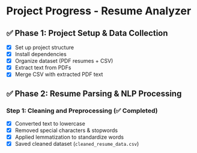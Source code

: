 # Project Progress - Resume Analyzer

## ✅ Phase 1: Project Setup & Data Collection
- [x] Set up project structure
- [x] Install dependencies
- [x] Organize dataset (PDF resumes + CSV)
- [x] Extract text from PDFs
- [x] Merge CSV with extracted PDF text

## ✅ Phase 2: Resume Parsing & NLP Processing
### Step 1: Cleaning and Preprocessing (✅ Completed)
- [x] Converted text to lowercase
- [x] Removed special characters & stopwords
- [x] Applied lemmatization to standardize words
- [x] Saved cleaned dataset (`cleaned_resume_data.csv`)
